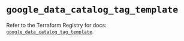 # `google_data_catalog_tag_template`

Refer to the Terraform Registry for docs: [`google_data_catalog_tag_template`](https://registry.terraform.io/providers/hashicorp/google/6.13.0/docs/resources/data_catalog_tag_template).
